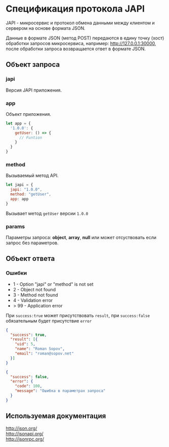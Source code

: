 # Спецификация протокола JAPI

JAPI - микросервис и протокол обмена данными между клиентом и сервером на основе формата JSON.

Данные в формате JSON (метод POST) передаются в едину точку (хост) обработки запросов микросервиса, 
например: http://127.0.0.1:30000, после обработки запроса возвращается ответ в формате JSON.

## Объект запроса

### japi

Версия JAPI приложения.

### app

Объект приложения.

```js
let app = {
  '1.0.0': {
    getUser: () => {
      // Funtion
    }
  }
}
```

### method

Вызываемый метод API.

```js
let japi = {
  japi: "1.0.0",
  method: "getUser",
  app: app
}
```

Вызывает метод ``getUser`` версии ``1.0.0``

### params

Параметры запроса: **object**, **array**, **null** или может отсуствовать если запрос без параметров.

## Объект ответа

### Ошибки

 - 1 - Option "japi" or "method" is not set
 - 2 - Object not found
 - 3 - Method not found
 - 4 - Validation error
 - \> 99 - Application error

При ```success:true``` может присутствовать ```result```, при ```success:false``` обязательным будет присутствие ```error```

```json
{
  "success": true,
  "result": [{
    "uid": 5,
    "name": "Roman Sopov",
    "email": "roman@sopov.net"
  }]
}
```

```json
{
  "success": false,
  "error": {
    "code": 100,
    "message": "Ошибка в параметрах запроса"
  }
}
```

## Используемая документация

http://json.org/  
http://jsonapi.org/  
http://jsonrpc.org/
